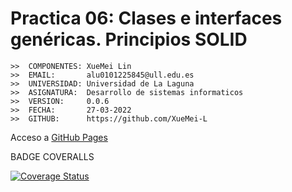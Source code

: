 # Practica 06: Clases e interfaces genéricas. Principios SOLID

```
>>  COMPONENTES: XueMei Lin
>>  EMAIL:       alu0101225845@ull.edu.es
>>  UNIVERSIDAD: Universidad de La Laguna
>>  ASIGNATURA:  Desarrollo de sistemas informaticos
>>  VERSION:     0.0.6
>>  FECHA:       27-03-2022
>>  GITHUB:      https://github.com/XueMei-L
```

Acceso a [GitHub Pages]()

BADGE COVERALLS  

[![Coverage Status](https://coveralls.io/repos/github/ULL-ESIT-INF-DSI-2021/ull-esit-inf-dsi-20-21-prct06-generics-solid-XueMei-L/badge.svg?branch=main)](https://coveralls.io/github/ULL-ESIT-INF-DSI-2021/ull-esit-inf-dsi-20-21-prct06-generics-solid-XueMei-L?branch=main)